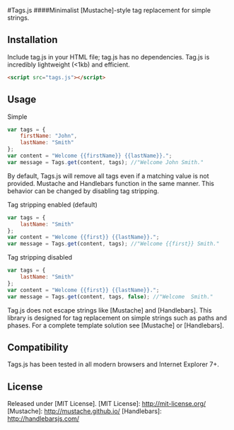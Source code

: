 #Tags.js
####Minimalist [Mustache]-style tag replacement for simple strings.

Installation
------------

Include tag.js in your HTML file; tag.js has no dependencies. Tag.js is incredibly lightweight (<1kb) and efficient.

``` html
<script src="tags.js"></script>
```

Usage
-----
Simple
``` javascript
var tags = {
	firstName: "John",
	lastName: "Smith"
};
var content = "Welcome {{firstName}} {{lastName}}.";
var message = Tags.get(content, tags); //"Welcome John Smith."
```

By default, Tags.js will remove all tags even if a matching value is not provided. Mustache and Handlebars function in the same manner. This behavior can be changed by disabling tag stripping.

Tag stripping enabled (default)
``` javascript
var tags = {
	lastName: "Smith"
};
var content = "Welcome {{first}} {{lastName}}.";
var message = Tags.get(content, tags); //"Welcome {{first}} Smith."
```

Tag stripping disabled
``` javascript
var tags = {
	lastName: "Smith"
};
var content = "Welcome {{first}} {{lastName}}.";
var message = Tags.get(content, tags, false); //"Welcome  Smith."
```

Tag.js does not escape strings like [Mustache] and [Handlebars]. This library is designed for tag replacement on simple strings such as paths and phases. For a complete template solution see [Mustache] or [Handlebars].

Compatibility
-------------
Tags.js has been tested in all modern browsers and Internet Explorer 7+.

License
-------------
Released under [MIT License].
[MIT License]: http://mit-license.org/
[Mustache]: http://mustache.github.io/
[Handlebars]: http://handlebarsjs.com/